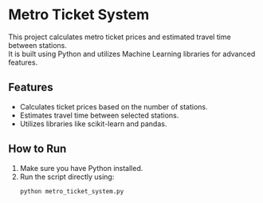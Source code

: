 # Metro Ticket System  
This project calculates metro ticket prices and estimated travel time between stations.  
It is built using Python and utilizes Machine Learning libraries for advanced features.  

## Features  
- Calculates ticket prices based on the number of stations.  
- Estimates travel time between selected stations.  
- Utilizes libraries like scikit-learn and pandas.

## How to Run  
1. Make sure you have Python installed.  
2. Run the script directly using:  
   ```bash
   python metro_ticket_system.py
